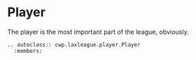 # Player

The player is the most important part of the league, obviously.

```{eval-rst}
.. autoclass:: cwp.laxleague.player.Player
  :members:
```
